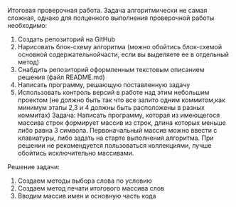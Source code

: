 Итоговая проверочная работа.
Задача алгоритмически не самая сложная, однако для полценного выполнения проверочной работы необходимо:
1. Создать репозиторий на GitHub
2. Нарисовать блок-схему алгоритма (можно обойтись блок-схемой основной содержательнойчасти, если вы
выделяете ее в отдельный метод)
3. Снабдить репозиторий оформленным текстовым описанием решения (файл READМЕ.md)
4. Написать программу, решающую поставленную задачу
5. Использовать контроль версий в работе над этим небольшим проектом (не должно быть так что все залито
одним коммитом,как минимум этапы 2,3 и 4 должны быть расположены в разных коммитах)
Задача: Написать программу, которая из имеющегося массива строк формирует массив из строк, длина которых
меньше либо равна 3 символа. Первоначальный массив можно ввести с клавиатуры, либо задать на старте
выполнения алгоритма. При решении не рекомендуется пользоваться коллекциями, лучше обойтись
исключительно массивами.

Решение задачи:
1. Создаем методы выбора слова по условию
2. Создаем метод печати итогового массива слов
3. Вводим массив имен и основную часть кода